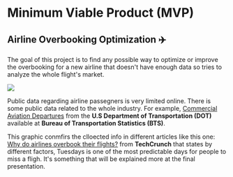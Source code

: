 # Minimum Viable Product (MVP)

## Airline Overbooking Optimization ✈️

The goal of this project is to find any possible way to optimize or improve the overbooking for a new airline that doesn't have enough data so tries to analyze the whole flight's market.


![](https://github.com/dieguque/Project3/blob/b314aa734d48785ce7e633171be4c7a98cb90c7a/charts/People%20Screened%20in%20Airports%202020-2021.png)

Public data regarding airline passegners is very limited online. There is some public data related to the whole industry. For example, [Commercial Aviation Departures](https://data.bts.gov/Aviation/Commercial-Aviation-Departures/bpqk-hyst) from the **U.S Department of Transportation (DOT)** available at **Bureau of Transportation Statistics (BTS)**.

This graphic conmfirs the clloected info in different articles like this one: [Why do airlines overbook their flights?](https://techcrunch.com/2017/04/11/overbooking/) from **TechCrunch** that states by different factors, Tuesdays is one of the most predictable days for people to miss a fligh. It's something that will be explained more at the final presentation.

